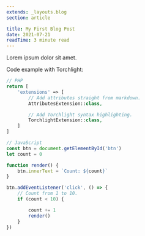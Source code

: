```yaml
---
extends: _layouts.blog
section: article

title: My First Blog Post
date: 2021-07-21
readTime: 3 minute read
---
```


Lorem ipsum dolor sit amet.

Code example with Torchlight:

``` php
// PHP
return [
    'extensions' => [
        // Add attributes straight from markdown.
        AttributesExtension::class,

        // Add Torchlight syntax highlighting.
        TorchlightExtension::class,
    ]
]
```

``` JavaScript
// JavaScript
const btn = document.getElementById('btn')
let count = 0

function render() {
    btn.innerText = `Count: ${count}`
}

btn.addEventListener('click', () => {
    // Count from 1 to 10.
    if (count < 10) {

        count += 1
        render()
    }
})
```
